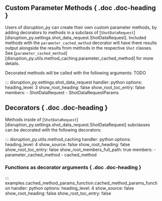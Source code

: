 ## Custom Parameter Methods { .doc .doc-heading }

Users of disruption_py can create their own custom parameter methods, by adding decorators to methods in a subclass of [`ShotDataRequest`][disruption_py.settings.shot_data_request.ShotDataRequest]. Included methods with the `parameter_cached_method` decorator will have there results output alongside the results from methods in the respective `Shot` classes. See [`parameter_cached_method`][disruption_py.utils.method_caching.parameter_cached_method] for more details.

Decorated methods will be called with the following arguments:
TODO

::: disruption_py.settings.shot_data_request
    handler: python
	options:
	  heading_level: 3
	  show_root_heading: false
	  show_root_toc_entry: false
	  members:
	  - ShotDataRequest
	  - ShotDataRequestParams

## Decorators { .doc .doc-heading }

Methods inside of [`ShotDataRequest`][disruption_py.settings.shot_data_request.ShotDataRequest] subclasses can be decorated with the following 
decorators:

::: disruption_py.utils.method_caching
    handler: python
	options:
	  heading_level: 4
	  show_source: false
	  show_root_heading: false
	  show_root_toc_entry: false
	  show_root_members_full_path: true
	  members:
	  - parameter_cached_method
	  - cached_method

### Functions as decorator arguments { .doc .doc-heading }

::: examples.cached_method_params_function.cached_method_params_function
    handler: python
	options:
	  heading_level: 4
	  show_source: false
	  show_root_heading: false
	  show_root_toc_entry: false